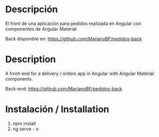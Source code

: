 # Descripción

El front de una aplicación para pedidos realizada en Angular con componentes de Angular Material

Back disponible en: https://github.com/MarianoBF/pedidos-back

# Description 

A front-end for a delivery / orders app in Angular with Angular Material components. 

Back-end: https://github.com/MarianoBF/pedidos-back

# Instalación / Installation
1. npm install
1. ng serve - o

